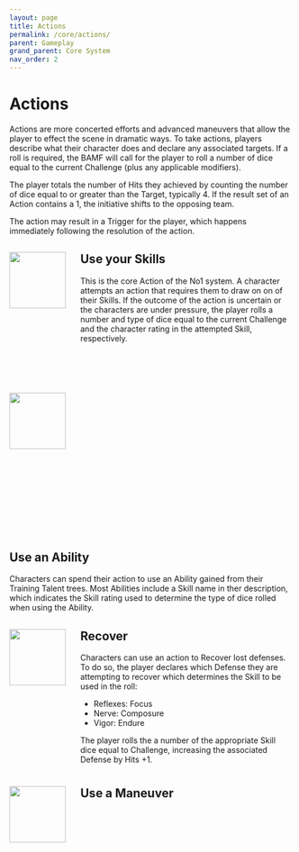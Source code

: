 ```yaml
---
layout: page
title: Actions
permalink: /core/actions/
parent: Gameplay
grand_parent: Core System
nav_order: 2
---
```


# Actions

Actions are more concerted efforts and advanced maneuvers that allow the player to effect the scene in dramatic ways.  To take actions, players describe what their character does and declare any associated targets.  If a roll is required, the BAMF will call for the player to roll a number of dice equal to the current Challenge (plus any applicable modifiers).

The player totals the number of Hits they achieved by counting the number of dice equal to or greater than the Target, typically 4. If the result set of an Action contains a 1, the initiative shifts to the opposing team.

The action may result in a Trigger for the player, which happens immediately following the resolution of the action.

<section>
<div style="width: 100%;">
<div style="width: 25%; height: 250px; float: left;"> 

<img src="/no1_system/assets/img/action_skills.png" width="100" height="100" align="middle">

</div>
<div style="margin-left: 25%; height: 250px;"> 

<h2>Use your Skills</h2>
<p>
This is the core Action of the No1 system.  A character attempts an action that requires them to draw on on of their Skills.  If the outcome of the action is uncertain or the characters are under pressure, the player rolls a number and type of dice equal to the current Challenge and the character rating in the attempted Skill, respectively.
</p>
</div>
</section>

<section>
<div style="width: 25%; height: 250px; float: left;"> 
<img src="/no1_system/assets/img/action_ability.png" width="100" height="100" align="center">
</div>
<div style="margin-left: 25%; height: 250px;"> 
</section>

<h2>Use an Ability</h2>
<p>
Characters can spend their action to use an Ability gained from their Training Talent trees.  Most Abilities include a Skill name in ther description, which indicates the Skill rating used to determine the type of dice rolled when using the Ability.
</p>
</div>
</section>

<section>
<div style="width: 25%; height: 250px; float: left;"> 
<img src="/no1_system/assets/img/action_recover.png" width="100" height="100" align="middle">
</div>
<div style="margin-left: 25%; height: 250px;"> 

<h2>Recover</h2>
<p>
Characters can use an action to Recover lost defenses.  To do so, the player declares which Defense they are attempting to recover which determines the Skill to be used in the roll:
<ul>
<li>Reflexes: Focus</li>
<li>Nerve: Composure</li>
<li>Vigor: Endure</li>
</ul>
The player rolls the a number of the appropriate Skill dice equal to Challenge, increasing the associated Defense by Hits +1.
</p>
</div>
</section>

<section>
<div style="width: 25%; height: 250px; float: left;"> 
<img src="/no1_system/assets/img/d20_20.png" width="100" height="100" align="middle">
</div>
<div style="margin-left: 25%; height: 250px;"> 
<h2>Use a Maneuver</h2>
<p>
</p>
</div>
</div>
</section>